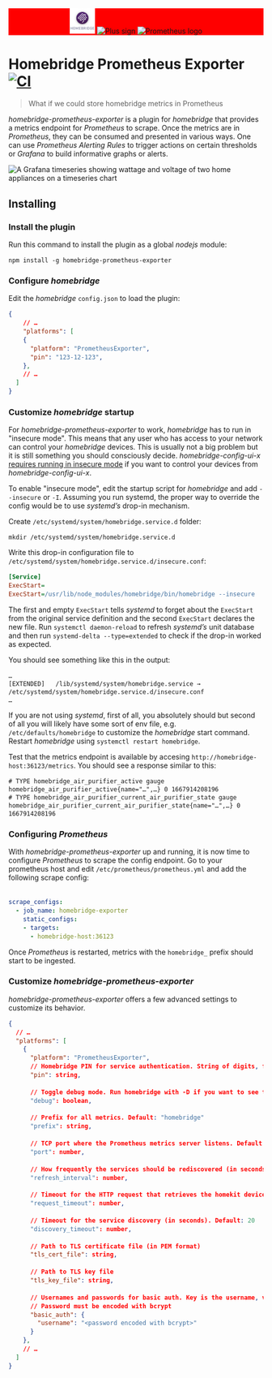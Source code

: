 
<div align="center" style="background:red">
    <img src="https://github.com/homebridge/branding/raw/master/logos/homebridge-wordmark-logo-vertical.png"
         alt="Homebridge logo"
         width="10%"/>
         <img src="https://upload.wikimedia.org/wikipedia/commons/thumb/9/9e/Plus_symbol.svg/500px-Plus_symbol.svg.png"
              alt="Plus sign"
              width="8%"/>
    <img src="https://upload.wikimedia.org/wikipedia/commons/thumb/3/38/Prometheus_software_logo.svg/115px-Prometheus_software_logo.svg.png"
         alt="Prometheus logo"
         width="10%"/>
</div>

# Homebridge Prometheus Exporter [![CI](https://github.com/lstrojny/homebridge-prometheus-exporter/actions/workflows/build.yml/badge.svg)](https://github.com/lstrojny/homebridge-prometheus-exporter/actions/workflows/build.yml)

> What if we could store homebridge metrics in Prometheus

*homebridge-prometheus-exporter* is a plugin for *homebridge* that provides a metrics endpoint for *Prometheus* to scrape.
Once the metrics are in *Prometheus*, they can be consumed and presented in various ways. One can use *Prometheus
Alerting Rules* to trigger actions on certain thresholds or *Grafana* to build informative graphs or alerts.

![A Grafana timeseries showing wattage and voltage of two home appliances on a timeseries chart](https://user-images.githubusercontent.com/79707/200554468-940da6fb-b1c8-4b2e-bd76-f5e208bf72a3.png)


## Installing

### Install the plugin

Run this command to install the plugin as a global *nodejs* module:

```shell
npm install -g homebridge-prometheus-exporter
```

### Configure *homebridge*

Edit the *homebridge* `config.json` to load the plugin:
```json lines
{
    // …
    "platforms": [
    {
      "platform": "PrometheusExporter",
      "pin": "123-12-123",
    },
    // …
  ]
}
```

### Customize *homebridge* startup

For *homebridge-prometheus-exporter* to work, *homebridge* has to run in "insecure mode". This means that any user who
has access to your network can control your *homebridge* devices. This is usually not a big problem but it is still
something you should consciously decide. *homebridge-config-ui-x*
[requires running in insecure mode](https://github.com/oznu/homebridge-config-ui-x/wiki/Enabling-Accessory-Control)
if you want to control your devices from *homebridge-config-ui-x*.

To enable "insecure mode", edit the startup script for *homebridge* and add `--insecure` or `-I`. Assuming you run
systemd, the proper way to override the config would be to use *systemd’s* drop-in mechanism.

Create `/etc/systemd/system/homebridge.service.d` folder:
```shell
mkdir /etc/systemd/system/homebridge.service.d
```
Write this drop-in configuration file to `/etc/systemd/system/homebridge.service.d/insecure.conf`:
```ini
[Service]
ExecStart=
ExecStart=/usr/lib/node_modules/homebridge/bin/homebridge --insecure
```

The first and empty `ExecStart` tells *systemd* to forget about the `ExecStart` from the original service definition
and the second `ExecStart` declares the new file. Run `systemctl daemon-reload` to refresh *systemd’s* unit database
and then run `systemd-delta --type=extended` to check if the drop-in worked as expected.

You should see something like this in the output:

```text
…
[EXTENDED]   /lib/systemd/system/homebridge.service → /etc/systemd/system/homebridge.service.d/insecure.conf
…
```

If you are not using *systemd*, first of all, you absolutely should but second of all you will likely have some sort
of env file, e.g. `/etc/defaults/homebridge` to customize the *homebridge* start command. Restart *homebridge* using
`systemctl restart homebridge`.

Test that the metrics endpoint is available by accesing `http://homebridge-host:36123/metrics`. You should see a
response similar to this:

```text
# TYPE homebridge_air_purifier_active gauge
homebridge_air_purifier_active{name="…",…} 0 1667914208196
# TYPE homebridge_air_purifier_current_air_purifier_state gauge
homebridge_air_purifier_current_air_purifier_state{name="…",…} 0 1667914208196
```

### Configuring *Prometheus*

With *homebridge-prometheus-exporter* up and running, it is now time to configure *Prometheus* to scrape the config
endpoint. Go to your prometheus host and edit `/etc/prometheus/prometheus.yml` and add the following scrape config:

```yml

scrape_configs:
  - job_name: homebridge-exporter
    static_configs:
    - targets:
      - homebridge-host:36123
```

Once *Prometheus* is restarted, metrics with the `homebridge_` prefix should start to be ingested.

### Customize *homebridge-prometheus-exporter*

*homebridge-prometheus-exporter* offers a few advanced settings to customize its behavior.

```json lines
{
  // …
  "platforms": [
    {
      "platform": "PrometheusExporter",
      // Homebridge PIN for service authentication. String of digits, format XXX-XX-XXX. Required
      "pin": string,

      // Toggle debug mode. Run homebridge with -D if you want to see the debug output. Default: false
      "debug": boolean,

      // Prefix for all metrics. Default: "homebridge"
      "prefix": string,

      // TCP port where the Prometheus metrics server listens. Default: 36123
      "port": number,

      // How frequently the services should be rediscovered (in seconds). Default: 60
      "refresh_interval": number,

      // Timeout for the HTTP request that retrieves the homekit devices (in seconds). Default: 10
      "request_timeout": number,

      // Timeout for the service discovery (in seconds). Default: 20
      "discovery_timeout": number,

      // Path to TLS certificate file (in PEM format)
      "tls_cert_file": string,

      // Path to TLS key file
      "tls_key_file": string,

      // Usernames and passwords for basic auth. Key is the username, value is the password.
      // Password must be encoded with bcrypt
      "basic_auth": {
        "username": "<password encoded with bcrypt>"
      }
    },
    // …
  ]
}
```
